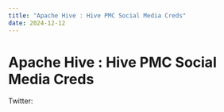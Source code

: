 ```yaml
---
title: "Apache Hive : Hive PMC Social Media Creds"
date: 2024-12-12
---
```


# Apache Hive : Hive PMC Social Media Creds

Twitter:

 

 

